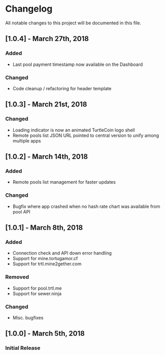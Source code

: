 # Changelog
All notable changes to this project will be documented in this file.

## [1.0.4] - March 27th, 2018

### Added
- Last pool payment timestamp now available on the Dashboard

### Changed
- Code cleanup / refactoring for header template

## [1.0.3] - March 21st, 2018

### Changed
- Loading indicator is now an animated TurtleCoin logo shell
- Remote pools list JSON URL pointed to central version to unify among multiple apps

## [1.0.2] - March 14th, 2018
### Added
- Remote pools list management for faster updates

### Changed
- Bugfix where app crashed when no hash rate chart was available from pool API

## [1.0.1] - March 8th, 2018
### Added
- Connection check and API down error handling
- Support for mine.tortugamor.cf
- Support for trtl.mine2gether.com

### Removed
- Support for pool.trtl.me
- Support for sewer.ninja

### Changed
- Misc. bugfixes

## [1.0.0] - March 5th, 2018
### Initial Release